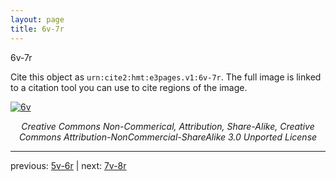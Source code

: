 ```yaml
---
layout: page
title: 6v-7r
---
```


6v-7r

Cite this object as `urn:cite2:hmt:e3pages.v1:6v-7r`.  The full image is linked to a citation tool you can use to cite regions of the image.

[![6v](http://www.homermultitext.org/iipsrv?IIIF=/project/homer/pyramidal/deepzoom/hmt/e3bifolio/v1/E3_6v_7r.tif/full/800,/0/default.jpg)](http://www.homermultitext.org/ict2/?urn=urn:cite2:hmt:e3bifolio.v1:E3_6v_7r) 

<p style="text-align: center; font-style: italic;">Creative Commons Non-Commerical, Attribution, Share-Alike, Creative Commons Attribution-NonCommercial-ShareAlike 3.0 Unported License</p>

---

previous: [5v-6r](../5v-6r/) | next: [7v-8r](../7v-8r/)
